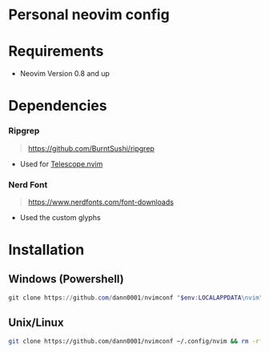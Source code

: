 # Personal neovim config
# Requirements
- Neovim Version 0.8 and up
# Dependencies
### Ripgrep
> https://github.com/BurntSushi/ripgrep
- Used for [Telescope.nvim](https://github.com/nvim-telescope/telescope.nvim)
### Nerd Font
> https://www.nerdfonts.com/font-downloads
- Used the custom glyphs
# Installation
## Windows (Powershell)

```ps1
git clone https://github.com/dann0001/nvimconf "$env:LOCALAPPDATA\nvim";Remove-Item -Path "$env:LOCALAPPDATA\nvim\README.md";Remove-Item -Recurse -Force "$env:LOCALAPPDATA\nvim\.git"
```

## Unix/Linux
```bash
git clone https://github.com/dann0001/nvimconf ~/.config/nvim && rm -rf ~/.config/nvim/.git && rm -rf ~/.config/nvim/README.md
```
